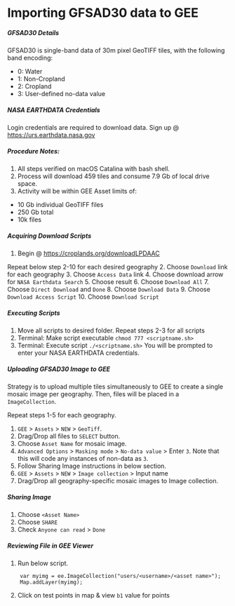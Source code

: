 # Importing GFSAD30 data to GEE

##### GFSAD30 Details
GFSAD30 is single-band data of 30m pixel GeoTIFF tiles, with the following band encoding:
* 0: Water
* 1: Non-Cropland
* 2: Cropland
* 3: User-defined no-data value

##### NASA EARTHDATA Credentials
Login credentials are required to download data. Sign up @ https://urs.earthdata.nasa.gov

##### Procedure Notes:
1. All steps verified on macOS Catalina with bash shell.
2. Process will download 459 tiles and consume 7.9 Gb of local drive space.
3. Activity will be within GEE Asset limits of:
* 10 Gb individual GeoTIFF files
* 250 Gb total
* 10k files

##### Acquiring Download Scripts

1. Begin @ https://croplands.org/downloadLPDAAC

Repeat below step 2-10 for each desired geography
2. Choose `Download` link for each geography
3. Choose `Access Data` link
4. Choose download arrow for `NASA Earthdata Search`
5. Choose result
6. Choose `Download All`
7. Choose `Direct Download` and `Done`
8. Choose `Download Data`
9. Choose `Download Access Script`
10. Choose `Download Script`

##### Executing Scripts
1. Move all scripts to desired folder.
Repeat steps 2-3 for all scripts
2. Terminal: Make script executable `chmod 777 <scriptname.sh>`
3. Terminal: Execute script `./<scriptname.sh>` You will be prompted to enter your NASA EARTHDATA credentials. 

##### Uploading GFSAD30 Image to GEE 
Strategy is to upload multiple tiles simultaneously to GEE to create a single mosaic image per geography. Then, files will be placed in a `ImageCollection`.

Repeat steps 1-5 for each geography.
1. `GEE` > `Assets` > `NEW` > `GeoTiff`.
2. Drag/Drop all files to `SELECT` button.
3. Choose `Asset Name` for mosaic image.
4. `Advanced Options` > `Masking mode` > `No-data value` > Enter `3`. Note that this will code any instances of non-data as `3`. 
5. Follow Sharing Image instructions in below section.
6. `GEE` > `Assets` > `NEW` > `Image collection` > Input name
7. Drag/Drop all geography-specific mosaic images to Image collection.

##### Sharing Image
1. Choose `<Asset Name>`
2. Choose `SHARE`
3. Check `Anyone can read` > `Done`

##### Reviewing File in GEE Viewer
1. Run below script. 
```
    var myimg = ee.ImageCollection("users/<username>/<asset name>");
    Map.addLayer(myimg);
```
2. Click on test points in map & view `b1` value for points
